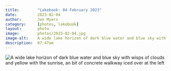 ```yaml
---
title:        "Lakebook: 04 February 2023"
date:         2023-02-04
author:       Jen Myers
category:     [photos, lakebook]
layout:       photo
image:        photos/2023-02-04.jpg
image-alt:    A wide lake horizon of dark blue water and blue sky with wisps of clouds and yellow with the sunrise, an bit of concrete walkway iced over at the left
description:  07:47am
---
```


<div><img alt="A wide lake horizon of dark blue water and blue sky with wisps of clouds and yellow with the sunrise, an bit of concrete walkway iced over at the left" src="{{ site.baseurl }}/images/photos/2023-02-04.jpg" /></div>
